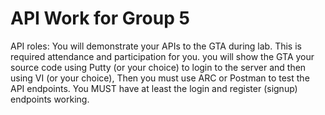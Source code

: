 # API Work for Group 5
API roles: You will demonstrate your APIs to the GTA during lab. This is required attendance and participation for you. you will show the GTA your source code using Putty (or your choice) to login to the server and then using VI (or your choice), Then you must use ARC or Postman to test the API endpoints. You MUST have at least the login and register (signup) endpoints working.
